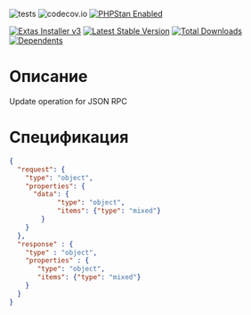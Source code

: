 ![tests](https://github.com/jeyroik/extas-operations-jsonrpc-update/workflows/PHP%20Composer/badge.svg?branch=master&event=push)
![codecov.io](https://codecov.io/gh/jeyroik/extas-operations-jsonrpc-update/coverage.svg?branch=master)
<a href="https://github.com/phpstan/phpstan"><img src="https://img.shields.io/badge/PHPStan-enabled-brightgreen.svg?style=flat" alt="PHPStan Enabled"></a>

<a href="https://github.com/jeyroik/extas-installer/" title="Extas Installer v3"><img alt="Extas Installer v3" src="https://img.shields.io/badge/installer-v3-green"></a>
[![Latest Stable Version](https://poser.pugx.org/jeyroik/extas-operations-jsonrpc-update/v)](//packagist.org/packages/jeyroik/extas-jsonrpc)
[![Total Downloads](https://poser.pugx.org/jeyroik/extas-operations-jsonrpc-update/downloads)](//packagist.org/packages/jeyroik/extas-jsonrpc)
[![Dependents](https://poser.pugx.org/jeyroik/extas-operations-jsonrpc-update/dependents)](//packagist.org/packages/jeyroik/extas-jsonrpc)


# Описание

Update operation for JSON RPC

# Спецификация

```json
{
  "request": {
    "type": "object",
    "properties": {
      "data": {
      		"type": "object",
      		"items": {"type": "mixed"}
      	}
    }
  },
  "response" : {
    "type" : "object",
    "properties" : {
       "type": "object",
       "items": {"type": "mixed"}
    }
  }
}
```